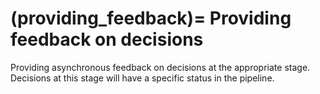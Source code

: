 (providing_feedback)=
Providing feedback on decisions
===============================

Providing asynchronous feedback on decisions at the appropriate stage. Decisions at this stage will have a specific status in the pipeline.